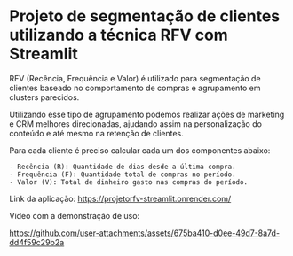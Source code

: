 # Projeto de segmentação de clientes utilizando a técnica RFV com Streamlit

RFV (Recência, Frequência e Valor) é utilizado para segmentação de clientes baseado no comportamento de compras e agrupamento em clusters parecidos. 

Utilizando esse tipo de agrupamento podemos realizar ações de marketing e CRM melhores direcionadas, 
ajudando assim na personalização do conteúdo e até mesmo na retenção de clientes.

Para cada cliente é preciso calcular cada um dos componentes abaixo:

    - Recência (R): Quantidade de dias desde a última compra.
    - Frequência (F): Quantidade total de compras no período.
    - Valor (V): Total de dinheiro gasto nas compras do período.
    
Link da aplicação:
https://projetorfv-streamlit.onrender.com/

Video com a demonstração de uso:

https://github.com/user-attachments/assets/675ba410-d0ee-49d7-8a7d-dd4f59c29b2a

